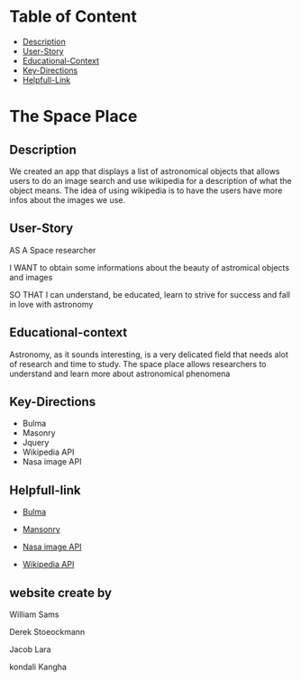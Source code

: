 # Table of Content

* [Description](#Description)
* [User-Story](#User-Story)
* [Educational-Context](#Educational-context)
* [Key-Directions](#Key-Directions)
* [Helpfull-Link](#Helpfull-link)

# The Space Place

## Description

We created an app that displays a list of astronomical objects that allows users to do an image search and use wikipedia for a description of what the object means. The idea of using wikipedia is to have the users have more infos about the images we use.

## User-Story

AS A Space researcher

I WANT to obtain some informations about the beauty of astromical objects and images

SO THAT I can understand, be educated, learn to strive for success and fall in love with astronomy

## Educational-context

Astronomy, as it sounds interesting, is a very delicated field that needs alot of research and time to study. The space place allows researchers to understand and learn more about astronomical phenomena

## Key-Directions

 * Bulma
 * Masonry
 * Jquery
 * Wikipedia API
 * Nasa image API

 ## Helpfull-link

 * [Bulma](https://bulma.io)

 * [Mansonry](https://masonry.desandro.com)

 * [Nasa image API](https://api.nasa.gov)

 * [Wikipedia API](https://www.mediawiki.org/wiki/API:Main_page)

 ## website create by


 William Sams

Derek Stoeockmann

Jacob Lara

kondali Kangha








